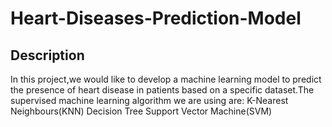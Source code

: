 # Heart-Diseases-Prediction-Model

## Description
In this project,we would like to develop a machine learning model to predict the presence of heart disease in patients based on a specific dataset.The supervised machine learning algorithm we are using are:
  K-Nearest Neighbours(KNN)
  Decision Tree
  Support Vector Machine(SVM)
